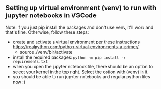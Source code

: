 ## Setting up virtual environment (venv) to run with jupyter notebooks in VSCode
Note: If you just pip install the packages and don't use venv, it'll work and that's fine. Otherwise, follow these steps:
- create and activate a virtual environment per these instructions https://realpython.com/python-virtual-environments-a-primer/
  - source ./venv/bin/activate
- install the required packages: `python -m pip install -r requirements.txt`
- when you open the jupyter notebook file, there should be an option to select your kernel in the top right. Select the option with (venv) in it.
- you should be able to run jupyter notebooks and regular python files now :)